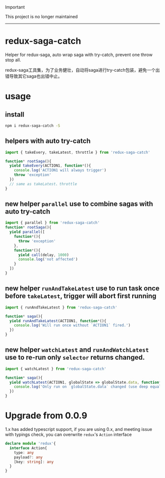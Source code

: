 > [!IMPORTANT]
> This project is no longer maintained

---

# redux-saga-catch
Helper for redux-saga, auto wrap saga with try-catch, prevent one throw stop all.

redux-saga工具集，为了业务健壮，自动将saga进行try-catch包装，避免一个出错导致其它saga也出错中止。

# usage
## install
```sh
npm i redux-saga-catch -S
```

## helpers with auto try-catch
```js
import { takeEvery, takeLatest, throttle } from 'redux-saga-catch'

function* rootSaga(){
  yield takeEvery(ACTION1, function*(){
    console.log('ACTION1 will always trigger')
    throw 'exception'
  })
  // same as takeLatest、throttle
}
```

## new helper `parallel` use to combine sagas with auto try-catch
```js
import { parallel } from 'redux-saga-catch'
function* rootSaga(){
  yield parallel([
    function*(){
      throw 'exception'
    },
    function*(){
      yield call(delay, 1000)
      console.log('not affected')
    }
  ])
}
```

## new helper `runAndTakeLatest` use to run task once before `takeLatest`, trigger will abort first running
```js
import { runAndTakeLatest } from 'redux-saga-catch'

function* saga(){
  yield runAndTakeLatest(ACTION1, function*(){
    console.log('Will run once without `ACTION1` fired.')
  })
}
```

## new helper `watchLatest` and `runAndWatchLatest` use to re-run only `selector` returns changed.
```js
import { watchLatest } from 'redux-saga-catch'

function* saga(){
  yield watchLatest(ACTION1, globalState => globalState.data, function*(data){
    console.log('Only run on `globalState.data` changed (use deep equal).')
  })
}
```

# Upgrade from 0.0.9
1.x has added typescript support, if you are using 0.x, and meeting issue with typings check, you can overwrite `redux`'s `Action` interface
```typescript
declare module 'redux'{
  interface Action{
    type: any
    payload?: any
    [key: string]: any
  }
}
```
